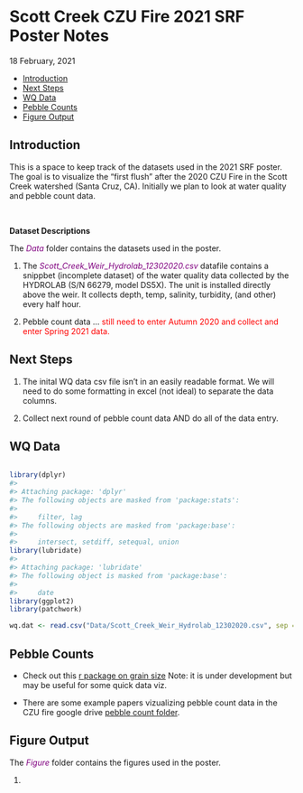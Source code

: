 Scott Creek CZU Fire 2021 SRF Poster Notes
================
18 February, 2021

  - [Introduction](#introduction)
  - [Next Steps](#next-steps)
  - [WQ Data](#wq-data)
  - [Pebble Counts](#pebble-counts)
  - [Figure Output](#figure-output)

<!-- README.md is generated from README.Rmd. Please edit that file -->

## Introduction

This is a space to keep track of the datasets used in the 2021 SRF
poster. The goal is to visualize the “first flush” after the 2020 CZU
Fire in the Scott Creek watershed (Santa Cruz, CA). Initially we plan to
look at water quality and pebble count data.

<br>

**Dataset Descriptions**

The <span style="color:purple">*Data*</span> folder contains the
datasets used in the poster.

1.  The
    <span style="color:purple">*Scott\_Creek\_Weir\_Hydrolab\_12302020.csv*</span>
    datafile contains a snippbet (incomplete dataset) of the water
    quality data collected by the HYDROLAB (S/N 66279, model DS5X). The
    unit is installed directly above the weir. It collects depth, temp,
    salinity, turbidity, (and other) every half hour.

2.  Pebble count data … <span style="color:red">still need to enter
    Autumn 2020 and collect and enter Spring 2021 data.</span>

## Next Steps

1.  The inital WQ data csv file isn’t in an easily readable format. We
    will need to do some formatting in excel (not ideal) to separate the
    data columns.

2.  Collect next round of pebble count data AND do all of the data
    entry.

## WQ Data

``` r

library(dplyr)
#> 
#> Attaching package: 'dplyr'
#> The following objects are masked from 'package:stats':
#> 
#>     filter, lag
#> The following objects are masked from 'package:base':
#> 
#>     intersect, setdiff, setequal, union
library(lubridate)
#> 
#> Attaching package: 'lubridate'
#> The following object is masked from 'package:base':
#> 
#>     date
library(ggplot2)
library(patchwork)

wq.dat <- read.csv("Data/Scott_Creek_Weir_Hydrolab_12302020.csv", sep = ",", header = T) #Initial water qualiy test dataset.
```

## Pebble Counts

  - Check out this [r package on grain
    size](https://github.com/dtavern/grainsizeR) Note: it is under
    development but may be useful for some quick data viz.

  - There are some example papers vizualizing pebble count data in the
    CZU fire google drive [pebble count
    folder](https://drive.google.com/drive/u/1/folders/1MwYFVTyhN1_3NMqhlwIAu8DBYOm8KzSo).

## Figure Output

The <span style="color:purple">*Figure*</span> folder contains the
figures used in the poster.

1.

